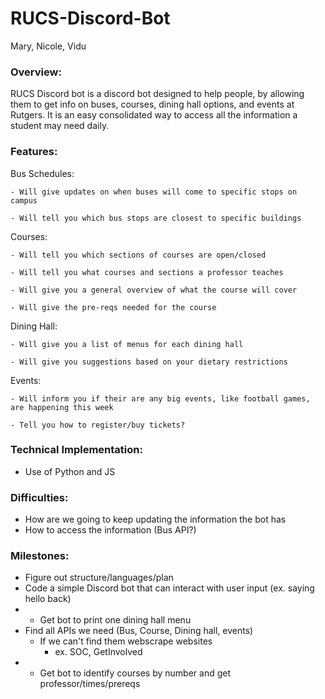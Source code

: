# RUCS-Discord-Bot
Mary, Nicole, Vidu

### Overview: 

RUCS Discord bot is a discord bot designed to help people, by allowing them to get info on buses, courses, dining hall options, and events at Rutgers.
It is an easy consolidated way to access all the information a student may need daily. 


### Features: 

  Bus Schedules: 
  
    - Will give updates on when buses will come to specific stops on campus 
    
    - Will tell you which bus stops are closest to specific buildings


  Courses: 
  
    - Will tell you which sections of courses are open/closed
    
    - Will tell you what courses and sections a professor teaches
    
    - Will give you a general overview of what the course will cover 
    
    - Will give the pre-reqs needed for the course
    
    
  Dining Hall:
  
    - Will give you a list of menus for each dining hall 
    
    - Will give you suggestions based on your dietary restrictions 
    

  Events:
  
    - Will inform you if their are any big events, like football games, are happening this week 
    
    - Tell you how to register/buy tickets?


### Technical Implementation:

  - Use of Python and JS

### Difficulties:

  - How are we going to keep updating the information the bot has 
  - How to access the information (Bus API?)

  

### Milestones:
  - Figure out structure/languages/plan
  - Code a simple Discord bot that can interact with user input (ex. saying hello back)
  - * Get bot to print one dining hall menu
  - Find all APIs we need (Bus, Course, Dining hall, events)
    - If we can't find them webscrape websites
      - ex. SOC, GetInvolved
  - * Get bot to identify courses by number and get professor/times/prereqs
